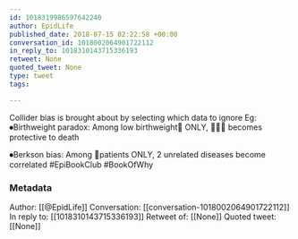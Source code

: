 ```yaml
---
id: 1018319986597642240
author: EpidLife
published_date: 2018-07-15 02:22:58 +00:00
conversation_id: 1018002064901722112
in_reply_to: 1018310143715336193
retweet: None
quoted_tweet: None
type: tweet
tags:

---
```


Collider bias is brought about by selecting which data to ignore
Eg:
⏺Birthweight paradox: Among low birthweight👶 ONLY, 🤰🏼🚬 becomes protective to death

⏺Berkson bias: Among 🏥patients ONLY, 2 unrelated diseases become correlated
#EpiBookClub #BookOfWhy

### Metadata

Author: [[@EpidLife]]
Conversation: [[conversation-1018002064901722112]]
In reply to: [[1018310143715336193]]
Retweet of: [[None]]
Quoted tweet: [[None]]
